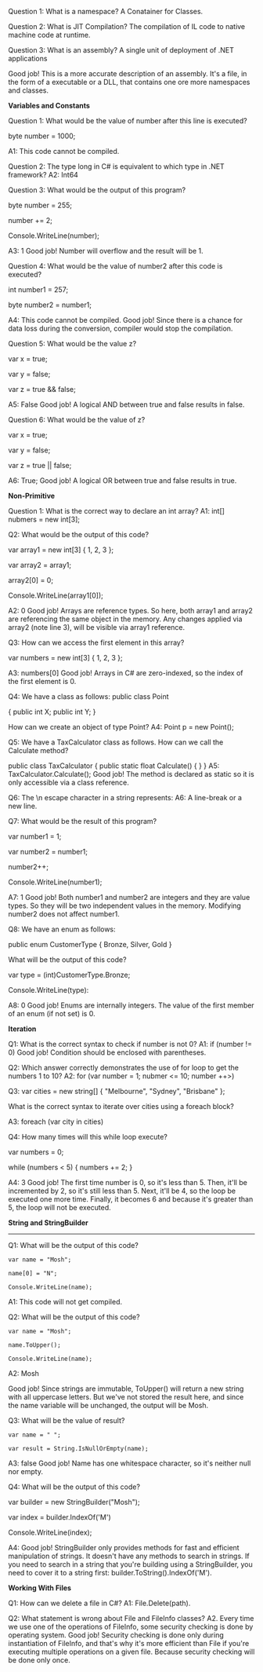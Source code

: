 Question 1: What is a namespace?
A Conatainer for Classes.

Question 2: What is JIT Compilation?
The compilation of IL code to native machine code at runtime.

Question 3: What is an assembly?
A single unit of deployment of .NET applications

Good job!
This is a more accurate description of an assembly. It's a file, in the form of a executable or a DLL, that contains one ore more namespaces and classes.


**Variables and Constants**

Question 1: What would be the value of number after this line is executed?

byte number = 1000;

A1: This code cannot be compiled.

Question 2: The type long in C# is equivalent to which type in .NET framework?
A2: Int64


Question 3: What would be the output of this program?

byte number = 255;

number += 2;

Console.WriteLine(number);

A3: 1 
Good job!
Number will overflow and the result will be 1.

Question 4: What would be the value of number2 after this code is executed?

int number1 = 257;

byte number2 = number1;

A4: This code cannot be compiled.
Good job!
Since there is a chance for data loss during the conversion, compiler would stop the compilation.

Question 5: What would be the value z?

var x = true;

var y = false;

var z = true && false;

A5: False
Good job!
A logical AND between true and false results in false. 

Question 6: What would be the value of z?

var x = true;

var y = false;

var z = true || false;

A6: True;
Good job!
A logical OR between true and false results in true.

**Non-Primitive**

Question 1: What is the correct way to declare an int array?
A1: int[] nubmers = new int[3];

Q2: What would be the output of this code?

var array1 = new int[3] { 1, 2, 3 };

var array2 = array1;

array2[0] = 0;

Console.WriteLine(array1[0]);

A2: 0
Good job!
Arrays are reference types. So here, both array1 and array2 are referencing the same object in the memory. Any changes applied via array2 (note line 3), will be visible via array1 reference.

Q3: How can we access the first element in this array?

var numbers = new int[3] { 1, 2, 3 };

A3: numbers[0]
Good job!
Arrays in C# are zero-indexed, so the index of the first element is 0.

Q4: We have a class as follows:
public class Point

{
public int X;
public int Y;
}

How can we create an object of type Point?
A4: Point p = new Point();

Q5: We have a TaxCalculator class as follows. How can we call the Calculate method?

public class TaxCalculator
{
public static float Calculate()
{
}
}
A5: TaxCalculator.Calculate();
Good job!
The method is declared as static so it is only accessible via a class reference. 

Q6: The \n escape character in a string represents: 
A6:  A line-break or a new line.

Q7: What would be the result of this program?

var number1 = 1;

var number2 = number1;

number2++;

Console.WriteLine(number1);

A7: 1
Good job!
Both number1 and number2 are integers and they are value types. So they will be two independent values in the memory. Modifying number2 does not affect number1.

Q8: We have an enum as follows:

public enum CustomerType
{
Bronze,
Silver,
Gold
}

What will be the output of this code?

var type = (int)CustomerType.Bronze;

Console.WriteLine(type):

A8: 0
Good job!
Enums are internally integers. The value of the first member of an enum (if not set) is 0.

**Iteration**

Q1: What is the correct syntax to check if number is not 0? 
A1: if (number != 0)
Good job!
Condition should be enclosed with parentheses. 

Q2: Which answer correctly demonstrates the use of for loop to get the numbers 1 to 10?
A2: for (var number = 1; nubmer <= 10; number ++>)

Q3: var cities = new string[] { "Melbourne", "Sydney", "Brisbane" };

What is the correct syntax to iterate over cities using a foreach block?

A3: foreach (var city in cities)

Q4: How many times will this while loop execute?

var numbers = 0;

while (numbers < 5)
{
numbers += 2;
}

A4: 3
Good job!
The first time number is 0, so it's less than 5. Then, it'll be incremented by 2, so it's still less than 5. Next, it'll be 4, so the loop be executed one more time. Finally, it becomes 6 and because it's greater than 5, the loop will not be executed.


**String and StringBuilder**
***
Q1: What will be the output of this code?
```
var name = "Mosh";

name[0] = "N";

Console.WriteLine(name);
```
A1: This code will not get compiled.

Q2: What will be the output of this code?
```
var name = "Mosh";

name.ToUpper();

Console.WriteLine(name);
```
A2: Mosh

Good job!
Since strings are immutable, ToUpper() will return a new string with all uppercase letters. But we've not stored the result here, and since the name variable will be unchanged, the output will be Mosh.

Q3: What will be the value of result?
```
var name = " ";

var result = String.IsNullOrEmpty(name);
```
A3: false
Good job!
Name has one whitespace character, so it's neither null nor empty. 

Q4: What will be the output of this code?

var builder = new StringBuilder("Mosh");

var index = builder.IndexOf('M')

Console.WriteLine(index);

A4: Good job!
StringBuilder only provides methods for fast and efficient manipulation of strings. It doesn't have any methods to search in strings. If you need to search in a string that you're building using a StringBuilder, you need to cover it to a string first: builder.ToString().IndexOf('M').


**Working With Files**

Q1: How can we delete a file in C#?
A1: File.Delete(path).


Q2: What statement is wrong about File and FileInfo classes?
A2. Every time we use one of the operations of FileInfo, some security checking is done by operating system.
Good job!
Security checking is done only during instantiation of FileInfo, and that's why it's more efficient than File if you're executing multiple operations on a given file. Because security checking will be done only once. 
